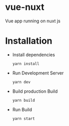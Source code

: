 # vue-nuxt

Vue app running on nuxt js

# Installation

- Install dependencies

  `yarn install`

- Run Development Server

  `yarn dev`

- Build production Build

  `yarn build`

- Run Build

  `yarn start`
